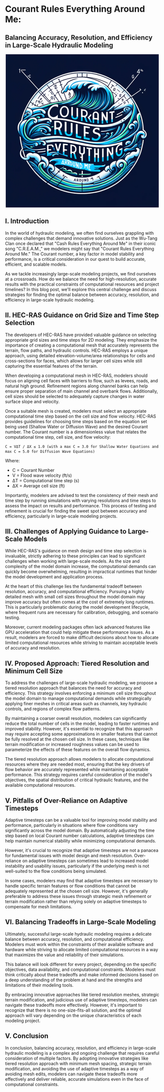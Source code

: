 # Courant Rules Everything Around Me: 
## Balancing Accuracy, Resolution, and Efficiency in Large-Scale Hydraulic Modeling 

<p align="center">
  <img src="img/CourantRulesEverythingAroundMe.png" width="500">
</p>
 
## I. Introduction

In the world of hydraulic modeling, we often find ourselves grappling with complex challenges that demand innovative solutions. Just as the Wu-Tang Clan once declared that "Cash Rules Everything Around Me" in their iconic song "C.R.E.A.M.," we modelers might say that "Courant Rules Everything Around Me." The Courant number, a key factor in model stability and performance, is a critical consideration in our quest to build accurate, efficient, and scalable models.

As we tackle increasingly large-scale modeling projects, we find ourselves at a crossroads. How do we balance the need for high-resolution, accurate results with the practical constraints of computational resources and project timelines? In this blog post, we'll explore this central challenge and discuss strategies for finding the optimal balance between accuracy, resolution, and efficiency in large-scale hydraulic modeling.

## II. HEC-RAS Guidance on Grid Size and Time Step Selection

The developers of HEC-RAS have provided valuable guidance on selecting appropriate grid sizes and time steps for 2D modeling. They emphasize the importance of creating a computational mesh that accurately represents the terrain, flow paths, and hydraulic controls. HEC-RAS employs a unique approach, using detailed elevation-volume/area relationships for cells and cross-sections for faces, which allows for larger cell sizes while still capturing the essential features of the terrain.

When developing a computational mesh in HEC-RAS, modelers should focus on aligning cell faces with barriers to flow, such as levees, roads, and natural high ground. Refinement regions along channel banks can help ensure proper separation of main channel and overbank flows. Additionally, cell sizes should be selected to adequately capture changes in water surface slope and velocity.

Once a suitable mesh is created, modelers must select an appropriate computational time step based on the cell size and flow velocity. HEC-RAS provides guidelines for choosing time steps based on the equation set being used (Shallow Water or Diffusion Wave) and the desired Courant number. The Courant number is a dimensionless value that relates the computational time step, cell size, and flow velocity:
```
C = VΔT / ΔX ≤ 1.0 (with a max C = 3.0 for Shallow Water Equations and max C = 5.0 for Diffusion Wave Equations)
```

Where:
- C = Courant Number
- V = Flood wave velocity (ft/s)
- ΔT = Computational time step (s)
- ΔX = Average cell size (ft)

Importantly, modelers are advised to test the consistency of their mesh and time step by running simulations with varying resolutions and time steps to assess the impact on results and performance. This process of testing and refinement is crucial for finding the sweet spot between accuracy and efficiency, particularly in large-scale modeling projects.

## III. Challenges of Applying Guidance to Large-Scale Models

While HEC-RAS's guidance on mesh design and time step selection is invaluable, strictly adhering to these principles can lead to significant challenges when working with large-scale models. As the size and complexity of the model domain increase, the computational demands can quickly become overwhelming, resulting in impractical runtimes that hinder the model development and application process.

At the heart of this challenge lies the fundamental tradeoff between resolution, accuracy, and computational efficiency. Pursuing a highly detailed mesh with small cell sizes throughout the model domain may improve accuracy but often comes at the cost of extremely long runtimes. This is particularly problematic during the model development lifecycle, where frequent runs are necessary for calibration, debugging, and scenario testing.

Moreover, current modeling packages often lack advanced features like GPU acceleration that could help mitigate these performance issues. As a result, modelers are forced to make difficult decisions about how to allocate limited computational resources while striving to maintain acceptable levels of accuracy and resolution.

## IV. Proposed Approach: Tiered Resolution and Minimum Cell Size

To address the challenges of large-scale hydraulic modeling, we propose a tiered resolution approach that balances the need for accuracy and efficiency. This strategy involves enforcing a minimum cell size throughout the model domain to manage computational demands while strategically applying finer meshes in critical areas such as channels, key hydraulic controls, and regions of complex flow patterns.

By maintaining a coarser overall resolution, modelers can significantly reduce the total number of cells in the model, leading to faster runtimes and improved stability. However, it's essential to recognize that this approach may require accepting some approximations in smaller features that cannot be fully resolved at the chosen cell size. In these cases, techniques like terrain modification or increased roughness values can be used to parameterize the effects of these features on the overall flow dynamics.

The tiered resolution approach allows modelers to allocate computational resources where they are needed most, ensuring that the key drivers of flow behavior are accurately represented while maintaining acceptable performance. This strategy requires careful consideration of the model's objectives, the spatial distribution of critical hydraulic features, and the available computational resources.

## V. Pitfalls of Over-Reliance on Adaptive Timesteps

Adaptive timesteps can be a valuable tool for improving model stability and performance, particularly in situations where flow conditions vary significantly across the model domain. By automatically adjusting the time step based on local Courant number calculations, adaptive timesteps can help maintain numerical stability while minimizing computational demands.

However, it's crucial to recognize that adaptive timesteps are not a panacea for fundamental issues with model design and mesh resolution. Over-reliance on adaptive timesteps can sometimes lead to increased model instability and usability issues, particularly if the underlying mesh is not well-suited to the flow conditions being simulated.

In some cases, modelers may find that adaptive timesteps are necessary to handle specific terrain features or flow conditions that cannot be adequately represented at the chosen cell size. However, it's generally preferable to address these issues through strategic mesh refinement or terrain modification rather than relying solely on adaptive timesteps to compensate for mesh limitations.

## VI. Balancing Tradeoffs in Large-Scale Modeling

Ultimately, successful large-scale hydraulic modeling requires a delicate balance between accuracy, resolution, and computational efficiency. Modelers must work within the constraints of their available software and hardware while striving to allocate limited computational resources in a way that maximizes the value and reliability of their simulations.

This balance will look different for every project, depending on the specific objectives, data availability, and computational constraints. Modelers must think critically about these tradeoffs and make informed decisions based on a deep understanding of the problem at hand and the strengths and limitations of their modeling tools.

By embracing innovative approaches like tiered resolution meshes, strategic terrain modification, and judicious use of adaptive timesteps, modelers can navigate these tradeoffs more effectively. However, it's important to recognize that there is no one-size-fits-all solution, and the optimal approach will vary depending on the unique characteristics of each modeling project.

## V. Conclusion

In conclusion, balancing accuracy, resolution, and efficiency in large-scale hydraulic modeling is a complex and ongoing challenge that requires careful consideration of multiple factors. By adopting innovative strategies like tiered resolution approach with minimum mesh spacing, strategic terrain modification, and avoiding the use of adaptive timesteps as a way of avoiding mesh edits, modelers can navigate these tradeoffs more effectively and deliver reliable, accurate simulations even in the face of computational constraints.
